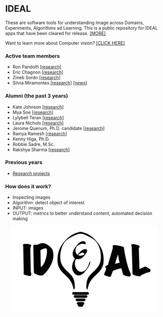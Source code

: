 # IDEAL #

These are software tools for understanding Image across Domains, Experiments, Algorithms ad Learning. This is a public repository for IDEAL apps that have been cleared for release. [[MORE]](http://ushizima.com)

Want to learn more about Computer vision? [[CLICK HERE]](https://github.com/dani-lbnl/introvision)

### Active team members
* Ron Pandolfi [[research]](https://crd.lbl.gov/divisions/amcr/mathematics-dept/software-design-for-experimental-science/people/ronald-pandolfi/)
* Eric Chagnon [[research]](https://crd.lbl.gov/divisions/amcr/mathematics-dept/math-for-experimental-data-analysis/people-of-math-for-experimental-data-analysis-group/eric-chagnon/)
* Zineb Sordo [[research]](https://crd.lbl.gov/divisions/amcr/mathematics-dept/math-for-experimental-data-analysis/people-of-math-for-experimental-data-analysis-group/zineb/)
* Silvia Miramontes [[research]](https://github.com/s-miramontes/SULI-Spring2019/) [[news]](https://cs.lbl.gov/news-media/news/2020/silvia-miramontes-merging-applied-math-and-machine-learning-for-science/)

### Alumni (the past 3 years)
* Kate Johnson [[research]](https://twitter.com/dani_lbnl/status/1651443047169945601?s=20)
* Mya Soe [[research]](https://www.lbl.gov/research/scientists-of-tomorrow/)
* Lylybell Teran [[research]](https://www.lbl.gov/research/scientists-of-tomorrow/)
* Laura Nichols [[research]](https://sites.google.com/lbl.gov/ideal/team)
* Jerome Quenum, Ph.D. candidate [[research]](https://sites.google.com/lbl.gov/ideal/team)
* Ramya Ramesh [[research]](https://sites.google.com/lbl.gov/ideal/team)
* Kenny Higa, Ph.D. 
* Robbie Sadre, M.Sc.
* Rakshya Sharma [[research]](https://sites.google.com/lbl.gov/ideal/team)

### Previous years
* [Research projects](https://sites.google.com/lbl.gov/ideal/projects?authuser=0)

### How does it work? ###

* Inspecting images
* Algorithm: detect object of interest
* INPUT: images
* OUTPUT: metrics to better understand content, automated decision making

<p align="center">
<img src="https://github.com/dani-lbnl/IDEAL/blob/master/IDEAL_logo.png"> </p>

